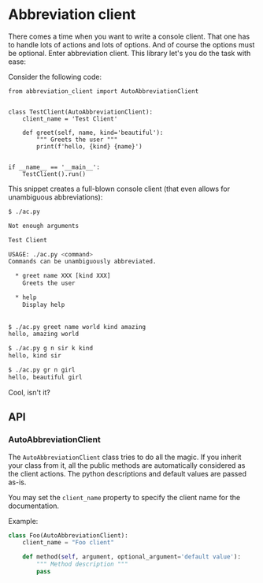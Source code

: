 # Abbreviation client
There comes a time when you want to write a console client. That one has to handle lots of actions and lots of options. And of course the options must be optional. Enter abbreviation client. This library let's you do the task with ease:

Consider the following code:

```python3
from abbreviation_client import AutoAbbreviationClient


class TestClient(AutoAbbreviationClient):
    client_name = 'Test Client'

    def greet(self, name, kind='beautiful'):
        """ Greets the user """
        print(f'hello, {kind} {name}')


if __name__ == '__main__':
    TestClient().run()
```

This snippet creates a full-blown console client (that even allows for unambiguous abbreviations):

```bash
$ ./ac.py

Not enough arguments

Test Client

USAGE: ./ac.py <command>
Commands can be unambiguously abbreviated.

  * greet name XXX [kind XXX]
    Greets the user

  * help
    Display help
    
    
$ ./ac.py greet name world kind amazing
hello, amazing world

$ ./ac.py g n sir k kind
hello, kind sir

$ ./ac.py gr n girl
hello, beautiful girl
```

Cool, isn't it?

## API

### AutoAbbreviationClient

The `AutoAbbreviationClient` class tries to do all the magic. If you inherit your class from it, all the public methods are automatically considered as the client actions. The python descriptions and default values are passed as-is.

You may set the `client_name` property to specify the client name for the documentation.

Example:
```python
class Foo(AutoAbbreviationClient):
    client_name = "Foo client"

    def method(self, argument, optional_argument='default value'):
        """ Method description """
        pass
```
